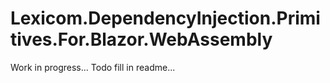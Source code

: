 ﻿# Lexicom.DependencyInjection.Primitives.For.Blazor.WebAssembly

Work in progress...
Todo fill in readme...